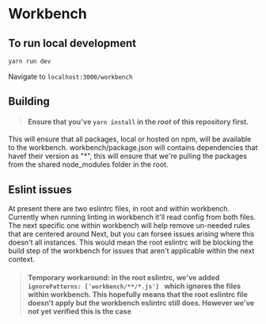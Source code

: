 # Workbench

## To run local development

```bash
yarn run dev
```
Navigate to ```localhost:3000/workbench```


## Building

> #### Ensure that you've ``` yarn install ``` in the _root_ of this repository first. 

This will ensure that all packages, local or hosted on npm, will be available to the workbench. 
workbench/package.json will contains dependencies that havef their version as "*", this will ensure that we're pulling the packages from the shared node_modules folder in the root. 


## Eslint issues

At present there are two eslintrc files, in root and within workbench. Currently when running linting in workbench it'll read config from both files. The next specific one within workbench will help remove un-needed rules that are centered around Next, but you can forsee issues arising where this doesn't all instances. This would mean the root eslintrc will be blocking the build step of the workbench for issues that aren't applicable within the next context. 


> #### Temporary workaround: in the root eslintrc, we've added ```ignorePatterns: ['workbench/**/*.js'] ``` which ignores the files within workbench. This hopefully means that the root eslintrc file doesn't apply but the workbench eslintrc still does. However we've not yet verified this is the case
